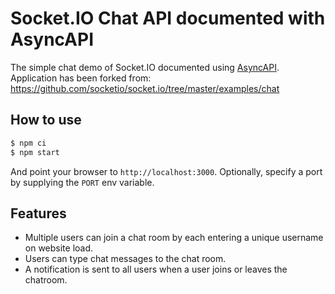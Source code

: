 # Socket.IO Chat API documented with AsyncAPI

The simple chat demo of Socket.IO documented using [AsyncAPI](https://www.asyncapi.com/).  
Application has been forked from: <https://github.com/socketio/socket.io/tree/master/examples/chat>

## How to use

```bash
$ npm ci
$ npm start
```

And point your browser to `http://localhost:3000`. Optionally, specify
a port by supplying the `PORT` env variable.

## Features

- Multiple users can join a chat room by each entering a unique username on website load.
- Users can type chat messages to the chat room.
- A notification is sent to all users when a user joins or leaves the chatroom.
